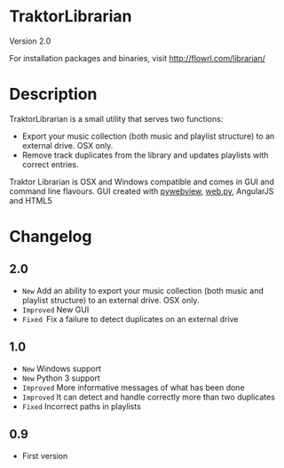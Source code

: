 # TraktorLibrarian 
Version 2.0

For installation packages and binaries, visit http://flowrl.com/librarian/

# Description
TraktorLibrarian is a small utility that serves two functions:

* Export your music collection (both music and playlist structure) to an external drive. OSX only.
* Remove track duplicates from the library and updates playlists with correct entries.

Traktor Librarian is OSX and Windows compatible and comes in GUI and command line flavours. GUI created with [pywebview](https://github.com/r0x0r/pywebview), [web.py](http://webpy.org/), AngularJS and HTML5


# Changelog

## 2.0

- `New` Add an ability to export your music collection (both music and playlist structure) to an external drive. OSX only.
- `Improved` New GUI
- `Fixed `Fix a failure to detect duplicates on an external drive


## 1.0

- `New` Windows support
- `New` Python 3 support
- `Improved` More informative messages of what has been done
- `Improved` It can detect and handle correctly more than two duplicates
- `Fixed` Incorrect paths in playlists

## 0.9
 - First version

